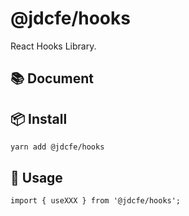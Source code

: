 # @jdcfe/hooks

React Hooks Library.

## 📚 Document


## 📦 Install

```
yarn add @jdcfe/hooks
```

## 🔨 Usage

```
import { useXXX } from '@jdcfe/hooks';
```
